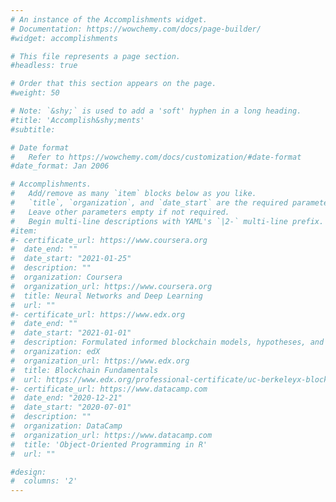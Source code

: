 ```yaml
---
# An instance of the Accomplishments widget.
# Documentation: https://wowchemy.com/docs/page-builder/
#widget: accomplishments

# This file represents a page section.
#headless: true

# Order that this section appears on the page.
#weight: 50

# Note: `&shy;` is used to add a 'soft' hyphen in a long heading.
#title: 'Accomplish&shy;ments'
#subtitle:

# Date format
#   Refer to https://wowchemy.com/docs/customization/#date-format
#date_format: Jan 2006

# Accomplishments.
#   Add/remove as many `item` blocks below as you like.
#   `title`, `organization`, and `date_start` are the required parameters.
#   Leave other parameters empty if not required.
#   Begin multi-line descriptions with YAML's `|2-` multi-line prefix.
#item:
#- certificate_url: https://www.coursera.org
#  date_end: ""
#  date_start: "2021-01-25"
#  description: ""
#  organization: Coursera
#  organization_url: https://www.coursera.org
#  title: Neural Networks and Deep Learning
#  url: ""
#- certificate_url: https://www.edx.org
#  date_end: ""
#  date_start: "2021-01-01"
#  description: Formulated informed blockchain models, hypotheses, and use cases.
#  organization: edX
#  organization_url: https://www.edx.org
#  title: Blockchain Fundamentals
#  url: https://www.edx.org/professional-certificate/uc-berkeleyx-blockchain-fundamentals
#- certificate_url: https://www.datacamp.com
#  date_end: "2020-12-21"
#  date_start: "2020-07-01"
#  description: ""
#  organization: DataCamp
#  organization_url: https://www.datacamp.com
#  title: 'Object-Oriented Programming in R'
#  url: ""

#design:
#  columns: '2' 
---
```

